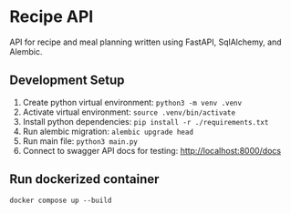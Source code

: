 # Recipe API
API for recipe and meal planning written using FastAPI, SqlAlchemy, and Alembic.

## Development Setup

1. Create python virtual environment: `python3 -m venv .venv`
2. Activate virtual environment: `source .venv/bin/activate`
3. Install python dependencies: `pip install -r ./requirements.txt`
4. Run alembic migration: `alembic upgrade head`
5. Run main file: `python3 main.py`
6. Connect to swagger API docs for testing: [http://localhost:8000/docs](http://localhost:8000/docs)

## Run dockerized container

`docker compose up --build`